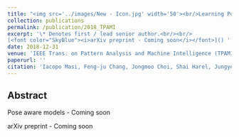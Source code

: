 ```yaml
---
title: "<img src='../images/New - Icon.jpg' width='50'><br/>Learning Pose-Aware Models for Pose-Invariant Face Recognition in the Wild"
collection: publications
permalink: /publication/2018_TPAMI
excerpt: '\* Denotes first / lead senior author.<br/><br/>
[<font color="SkyBlue"><i>arXiv preprint - Coming soon</i></font>]() '
date: 2018-12-31
venue: 'IEEE Trans. on Pattern Analysis and Machine Intelligence (TPAMI)'
paperurl: ''
citation: 'Iacopo Masi, Feng-ju Chang, Jongmoo Choi, Shai Harel, Jungyeon Kim, KangGeon Kim, Jatuporn Leksut, Stephen Rawls, Yue Wu, Tal Hassner*, Wael AbdAlmageed, Gerard Medioni, Louis-Philippe Morency, Prem Natarajan, Ram Nevatia.<i>Learning Pose-Aware Models for Pose-Invariant Face Recognition in the Wild.</i> IEEE Trans. on Pattern Analysis and Machine Intelligence (TPAMI), accepted.'
---
```


Abstract
------


Pose aware models - Coming soon

arXiv preprint - Coming soon
